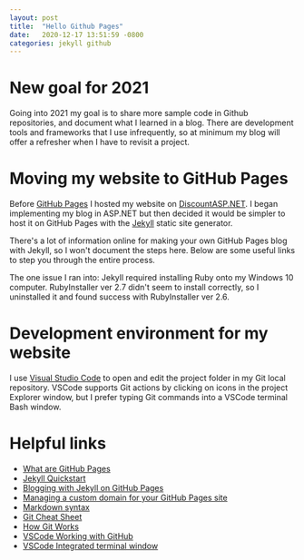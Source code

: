 ```yaml
---
layout: post
title:  "Hello Github Pages"
date:   2020-12-17 13:51:59 -0800
categories: jekyll github
---
```


# New goal for 2021
Going into 2021 my goal is to share more sample code in Github repositories, and document what I learned in a blog. There are development tools and frameworks that I use infrequently, so at minimum my blog will offer a refresher when I have to revisit a project.

# Moving my website to GitHub Pages
Before [GitHub Pages](https://pages.github.com/) I hosted my website on [DiscountASP.NET](https://www.discountasp.net/). I began implementing my blog in ASP.NET but then decided it would be simpler to host it on GitHub Pages with the [Jekyll](https://jekyllrb.com/) static site generator.

There's a lot of information online for making your own GitHub Pages blog with Jekyll, so I won't document the steps here. Below are some useful links to step you through the entire process.

The one issue I ran into: Jekyll required installing Ruby onto my Windows 10 computer. RubyInstaller ver 2.7 didn't seem to install correctly, so I uninstalled it and found success with RubyInstaller ver 2.6.

# Development environment for my website
I use [Visual Studio Code](https://code.visualstudio.com/) to open and edit the project folder in my Git local repository. VSCode supports Git actions by clicking on icons in the project Explorer window, but I prefer typing Git commands into a VSCode terminal Bash window.

# Helpful links
- [What are GitHub Pages](https://pages.github.com/)
- [Jekyll Quickstart](https://jekyllrb.com/docs/)
- [Blogging with Jekyll on GitHub Pages](https://docs.github.com/en/free-pro-team@latest/github/working-with-github-pages/setting-up-a-github-pages-site-with-jekyll)
- [Managing a custom domain for your GitHub Pages site](https://docs.github.com/en/free-pro-team@latest/github/working-with-github-pages/managing-a-custom-domain-for-your-github-pages-site)
- [Markdown syntax](https://www.markdownguide.org/basic-syntax/)
- [Git Cheat Sheet](https://education.github.com/git-cheat-sheet-education.pdf)
- [How Git Works](https://www.pluralsight.com/courses/how-git-works)
- [VSCode Working with GitHub](https://code.visualstudio.com/docs/editor/github)
- [VSCode Integrated terminal window](https://code.visualstudio.com/docs/editor/integrated-terminal)


